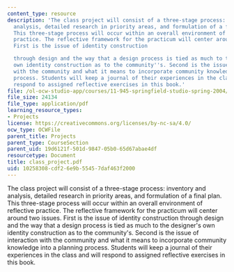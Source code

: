 ```yaml
---
content_type: resource
description: 'The class project will consist of a three-stage process: inventory and
  analysis, detailed research in priority areas, and formulation of a final plan.
  This three-stage process will occur within an overall environment of reflective
  practice. The reflective framework for the practicum will center around two issues.
  First is the issue of identity construction

  through design and the way that a design process is tied as much to the designer''s
  own identity construction as to the community''s. Second is the issue of interaction
  with the community and what it means to incorporate community knowledge into a planning
  process. Students will keep a journal of their experiences in the class and will
  respond to assigned reflective exercises in this book.'
file: /ol-ocw-studio-app/courses/11-945-springfield-studio-spring-2004/10258308cdf26e9b55457daf463f2000_class_project.pdf
file_size: 24134
file_type: application/pdf
learning_resource_types:
- Projects
license: https://creativecommons.org/licenses/by-nc-sa/4.0/
ocw_type: OCWFile
parent_title: Projects
parent_type: CourseSection
parent_uid: 19d6121f-501d-9847-05b0-65d67abae4df
resourcetype: Document
title: class_project.pdf
uid: 10258308-cdf2-6e9b-5545-7daf463f2000
---
```

The class project will consist of a three-stage process: inventory and analysis, detailed research in priority areas, and formulation of a final plan. This three-stage process will occur within an overall environment of reflective practice. The reflective framework for the practicum will center around two issues. First is the issue of identity construction
through design and the way that a design process is tied as much to the designer's own identity construction as to the community's. Second is the issue of interaction with the community and what it means to incorporate community knowledge into a planning process. Students will keep a journal of their experiences in the class and will respond to assigned reflective exercises in this book.